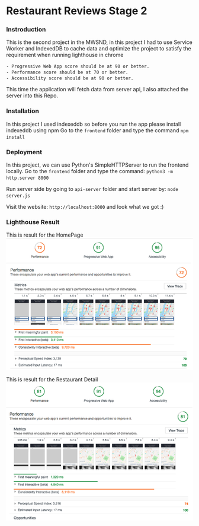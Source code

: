# Restaurant Reviews Stage 2


### Instroduction
This is the second project in the MWSND, in this project I had to use Service Worker and IndexedDB to cache data and optimize the project to satisfy the requirement when running lighthouse in chrome


    - Progressive Web App score should be at 90 or better.
    - Performance score should be at 70 or better.
    - Accessibility score should be at 90 or better.

This time the application will fetch data from server api, I also attached the server into this Repo.

### Installation 
In this project I used indexeddb so before you run the app please install indexeddb using npm
Go to the `frontend` folder and type the command `npm install`

### Deployment
In this project, we can use Python's SimpleHTTPServer to run the frontend locally. Go to the `frontend` folder and type the command:
`python3 -m http.server 8000`

Run server side by going to `api-server` folder and start server by:
`node server.js`

Visit the website: `http://localhost:8000` and look what we got :)

### Lighthouse Result
This is result for the HomePage
![homepace](https://github.com/vinhphucit/Udacity-MWSND-02-Restaurant-Reviews-Stage-2/blob/master/homescreen_lighthouse.png)

This is result for the Restaurant Detail
![detail](https://github.com/vinhphucit/Udacity-MWSND-02-Restaurant-Reviews-Stage-2/blob/master/restaurantdetail_lighthouse.png)
